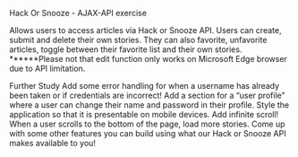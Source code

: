 Hack Or Snooze - AJAX-API exercise


Allows users to access articles via Hack or Snooze API.
Users can create, submit and delete their own stories. They can also favorite, unfavorite articles, toggle between their favorite list and their own stories.
******Please not that edit function only works on Microsoft Edge browser due to API limitation.


Further Study
Add some error handling for when a username has already been taken or if credentials are incorrect!
Add a section for a “user profile” where a user can change their name and password in their profile.
Style the application so that it is presentable on mobile devices.
Add infinite scroll! When a user scrolls to the bottom of the page, load more stories.
Come up with some other features you can build using what our Hack or Snooze API makes available to you!
